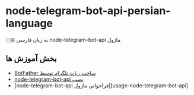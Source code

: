 # node-telegram-bot-api-persian-language
🇮🇷 به زبان فارسی node-telegram-bot-api ماژول


## بخش آموزش ها

* [BotFather ساخت ربات تلگرام توسط][create-a-bot]
* [node-telegram-bot-api نصب][install-node-telegram-bot-api]
* [node-telegram-bot-api فراخوانی ماژول][usage-node-telegram-bot-api]




[create-a-bot]:https://github.com/saeedhei/node-telegram-bot-api-persian-language/blob/master/tutorials/create-a-bot.md
[install-node-telegram-bot-api]:https://github.com/saeedhei/node-telegram-bot-api-persian-language/blob/master/tutorials/install-node-telegram-bot-api.md
[install-node-telegram-bot-api]:https://github.com/saeedhei/node-telegram-bot-api-persian-language/blob/master/tutorials/usage-node-telegram-bot-api.md

